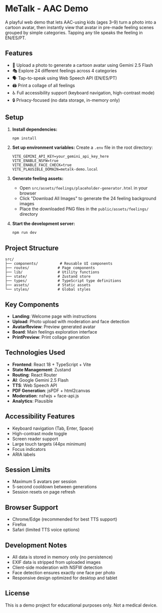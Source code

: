 # MeTalk - AAC Demo

A playful web demo that lets AAC-using kids (ages 3–9) turn a photo into a cartoon avatar, then instantly view that avatar in pre-made feeling scenes grouped by simple categories. Tapping any tile speaks the feeling in EN/ES/PT.

## Features

- 📸 Upload a photo to generate a cartoon avatar using Gemini 2.5 Flash
- 🎭 Explore 24 different feelings across 4 categories
- 🗣️ Tap-to-speak using Web Speech API (EN/ES/PT)
- 🖨️ Print a collage of all feelings
- ♿ Full accessibility support (keyboard navigation, high-contrast mode)
- 🔒 Privacy-focused (no data storage, in-memory only)

## Setup

1. **Install dependencies:**

   ```bash
   npm install
   ```

2. **Set up environment variables:**
   Create a `.env` file in the root directory:

   ```env
   VITE_GEMINI_API_KEY=your_gemini_api_key_here
   VITE_ENABLE_NSFW=true
   VITE_ENABLE_FACE_CHECK=true
   VITE_PLAUSIBLE_DOMAIN=metalk-demo.local
   ```

3. **Generate feeling assets:**

   - Open `src/assets/feelings/placeholder-generator.html` in your browser
   - Click "Download All Images" to generate the 24 feeling background images
   - Place the downloaded PNG files in the `public/assets/feelings/` directory

4. **Start the development server:**
   ```bash
   npm run dev
   ```

## Project Structure

```
src/
├── components/          # Reusable UI components
├── routes/             # Page components
├── lib/                # Utility functions
├── state/              # Zustand store
├── types/              # TypeScript type definitions
├── assets/             # Static assets
└── styles/             # Global styles
```

## Key Components

- **Landing**: Welcome page with instructions
- **Upload**: Photo upload with moderation and face detection
- **AvatarReview**: Preview generated avatar
- **Board**: Main feelings exploration interface
- **PrintPreview**: Print collage generation

## Technologies Used

- **Frontend**: React 18 + TypeScript + Vite
- **State Management**: Zustand
- **Routing**: React Router
- **AI**: Google Gemini 2.5 Flash
- **TTS**: Web Speech API
- **PDF Generation**: jsPDF + html2canvas
- **Moderation**: nsfwjs + face-api.js
- **Analytics**: Plausible

## Accessibility Features

- Keyboard navigation (Tab, Enter, Space)
- High-contrast mode toggle
- Screen reader support
- Large touch targets (44px minimum)
- Focus indicators
- ARIA labels

## Session Limits

- Maximum 5 avatars per session
- 5-second cooldown between generations
- Session resets on page refresh

## Browser Support

- Chrome/Edge (recommended for best TTS support)
- Firefox
- Safari (limited TTS voice options)

## Development Notes

- All data is stored in memory only (no persistence)
- EXIF data is stripped from uploaded images
- Client-side moderation with NSFW detection
- Face detection ensures exactly one face per photo
- Responsive design optimized for desktop and tablet

## License

This is a demo project for educational purposes only. Not a medical device.
